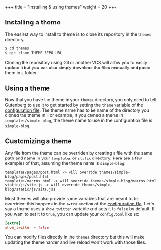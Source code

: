 +++
title = "Installing & using themes"
weight = 20
+++


## Installing a theme

The easiest way to install to theme is to clone its repository in the `themes`
directory.

```bash
$ cd themes
$ git clone THEME_REPO_URL
```

Cloning the repository using Git or another VCS will allow you to easily
update it but you can also simply download the files manually and paste
them in a folder.

## Using a theme

Now that you have the theme in your `themes` directory, you only need to tell
Gutenberg to use it to get started by setting the `theme` variable of the 
[configuration file](./documentation/getting-started/configuration.md). The theme
name has to be name of the directory you cloned the theme in.
For example, if you cloned a theme in `templates/simple-blog`, the theme name to use
in the configuration file is `simple-blog`.

## Customizing a theme

Any file from the theme can be overriden by creating a file with the same path and name in your `templates` or `static`
directory. Here are a few examples of that, assuming the theme name is `simple-blog`:

```plain
templates/pages/post.html -> will override themes/simple-blog/pages/post.html
templates/macros.html -> will override themes/simple-blog/macros.html
static/js/site.js -> will override themes/simple-blog/static/js/site.jss
```

Most themes will also provide some variables that are meant to be overriden: this happens in the `extra` section
of the [configuration file](./documentation/getting-started/configuration.md). 
Let's say a theme uses a `show_twitter` variable and sets it to `false` by default. If you want to set it to `true`, 
you can update your `config.toml` like so:

```toml
[extra]
show_twitter = false
```

You can modify files directly in the `themes` directory but this will make updating the theme harder and live reload won't work with those
files.
